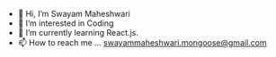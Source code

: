 - 👋 Hi, I’m Swayam Maheshwari
- 👀 I’m interested in Coding
- 🌱 I’m currently learning React.js.
- 📫 How to reach me ... swayammaheshwari.mongoose@gmail.com

<!---
swayammaheshwari77/swayammaheshwari77 is a ✨ special ✨ repository because its `README.md` (this file) appears on your GitHub profile.
You can click the Preview link to take a look at your changes.
--->

